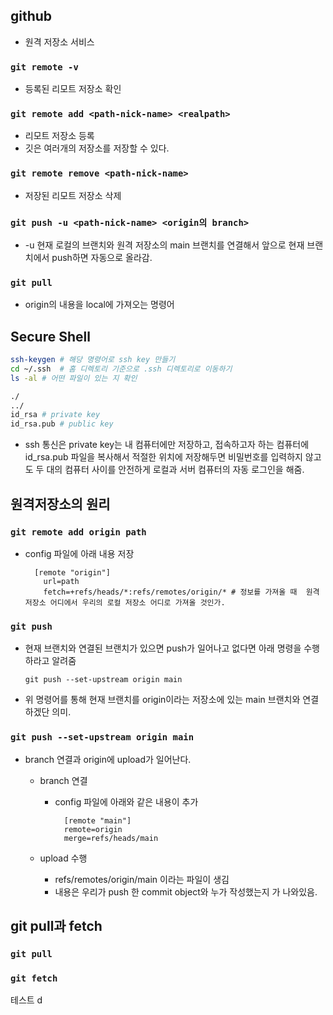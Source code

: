 ## github

- 원격 저장소 서비스

### `git remote -v`

- 등록된 리모트 저장소 확인

### `git remote add <path-nick-name> <realpath>`

- 리모트 저장소 등록
- 깃은 여러개의 저장소를 저장할 수 있다.

### `git remote remove <path-nick-name>`

- 저장된 리모트 저장소 삭제

### `git push -u <path-nick-name> <origin의 branch>`

- -u 현재 로컬의 브랜치와 원격 저장소의 main 브랜치를 연결해서 앞으로 현재 브랜치에서 push하면 자동으로 올라감.

### `git pull`

- origin의 내용을 local에 가져오는 명령어

## Secure Shell

```bash
ssh-keygen # 해당 명령어로 ssh key 만들기
cd ~/.ssh  # 홈 디렉토리 기준으로 .ssh 디렉토리로 이동하기
ls -al # 어떤 파일이 있는 지 확인

./
../
id_rsa # private key
id_rsa.pub # public key

```

- ssh 통신은 private key는 내 컴퓨터에만 저장하고, 접속하고자 하는 컴퓨터에 id_rsa.pub 파일을 복사해서 적절한 위치에 저장해두면 비밀번호를 입력하지 않고도 두 대의 컴퓨터 사이를 안전하게 로컬과 서버 컴퓨터의 자동 로그인을 해줌.

## 원격저장소의 원리

### `git remote add origin path`

- config 파일에 아래 내용 저장
  ```text
    [remote "origin"]
      url=path
      fetch=+refs/heads/*:refs/remotes/origin/* # 정보를 가져올 때  원격 저장소 어디에서 우리의 로컬 저장소 어디로 가져올 것인가.
  ```

### `git push`

- 현재 브랜치와 연결된 브랜치가 있으면 push가 일어나고 없다면 아래 명령을 수행하라고 알려줌

  ```text
  git push --set-upstream origin main
  ```

- 위 명령어를 통해 현재 브랜치를 origin이라는 저장소에 있는 main 브랜치와 연결하겠단 의미.

### `git push --set-upstream origin main`

- branch 연결과 origin에 upload가 일어난다.

  - branch 연결

    - config 파일에 아래와 같은 내용이 추가
      ```text
        [remote "main"]
        remote=origin
        merge=refs/heads/main
      ```

  - upload 수행
    - refs/remotes/origin/main 이라는 파일이 생김
    - 내용은 우리가 push 한 commit object와 누가 작성했는지 가 나와있음.

## git pull과 fetch

### `git pull`

### `git fetch`

테스트 d
